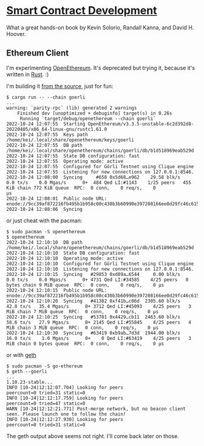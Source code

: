 # [Smart Contract Development]

What a great hands-on book by Kevin Solorio, Randall Kanna,
and David H. Hoover.

## Ethereum Client

I'm experimenting [OpenEthereum].  It's deprecated but trying
it, because it's written in [Rust]. :)

I'm building it [from the source], just for fun:

```
$ cargo run -- --chain goerli
...
warning: `parity-rpc` (lib) generated 2 warnings
    Finished dev [unoptimized + debuginfo] target(s) in 0.26s
     Running `target/debug/openethereum --chain goerli`
2022-10-24 12:07:55  Starting OpenEthereum/v3.3.5-unstable-6c2d392d8-20220405/x86_64-linux-gnu/rustc1.61.0
2022-10-24 12:07:55  Keys path /home/kei/.local/share/openethereum/keys/goerli
2022-10-24 12:07:55  DB path /home/kei/.local/share/openethereum/chains/goerli/db/b1d518969eab529d
2022-10-24 12:07:55  State DB configuration: fast
2022-10-24 12:07:55  Operating mode: active
2022-10-24 12:07:55  Configured for Görli Testnet using Clique engine
2022-10-24 12:07:55  Listening for new connections on 127.0.0.1:8546.
2022-10-24 12:08:00  Syncing     #658 0x5d68…e962    29.58 blk/s    0.0 tx/s    0.0 Mgas/s      0+  484 Qed LI:#1143    1/25 peers   455 KiB chain 772 KiB queue  RPC:  0 conn,    0 req/s,    0
µs
2022-10-24 12:08:01  Public node URL: enode://9cc39af872216fb495b1b958c00c430b3b60990e397208166ee0d29fc46c615034cd6369fd96f89689c94ed4e13fde13a0145153e2a87b821516d2f7fd465b42@172.20.10.5:30303
2022-10-24 12:08:06  Syncing
```

or just cheat with the pacman:

```
$ sudo pacman -S openethereum
$ openethereum
2022-10-24 12:10:10  DB path /home/kei/.local/share/openethereum/chains/goerli/db/b1d518969eab529d
2022-10-24 12:10:10  State DB configuration: fast
2022-10-24 12:10:10  Operating mode: active
2022-10-24 12:10:10  Configured for Görli Testnet using Clique engine
2022-10-24 12:10:10  Listening for new connections on 127.0.0.1:8546.
2022-10-24 12:10:15  Syncing   #29853 0xd89a…6544     0.00 blk/s    0.0 tx/s    0.0 Mgas/s      0+ 4731 Qed LI:#34585    4/25 peers   0 bytes chain 9 MiB queue  RPC:  0 conn,    0 req/s,    0 µs
2022-10-24 12:10:15  Public node URL: enode://9cc39af872216fb495b1b958c00c430b3b60990e397208166ee0d29fc46c615034cd6369fd96f89689c94ed4e13fde13a0145153e2a87b821516d2f7fd465b42@172.20.10.5:30303
2022-10-24 12:10:20  Syncing   #41382 0xf41b…c06d  2305.60 blk/s   42.8 tx/s   35.4 Mgas/s      0+ 3712 Qed LI:#45093    4/25 peers   3 MiB chain 7 MiB queue  RPC:  0 conn,    0 req/s,    0 µs
2022-10-24 12:10:25  Syncing   #53701 0x4429…cb11  2463.60 blk/s   58.6 tx/s   27.9 Mgas/s      0+ 2145 Qed LI:#55845    4/25 peers   4 MiB chain 3 MiB queue  RPC:  0 conn,    0 req/s,    0 µs
2022-10-24 12:10:30  Syncing   #63419 0xb9ab…7d3d  1944.00 blk/s   16.0 tx/s    1.0 Mgas/s      0+    0 Qed LI:#63419    4/25 peers   3 MiB chain 0 bytes queue  RPC:  0 conn,    0 req/s,    0 µs
```

or with [geth]

```
$ sudo pacman -S go-ethereum
$ geth --goerli
...
1.10.23-stable...
INFO [10-24|12:12:07.704] Looking for peers                        peercount=0 tried=31 static=0
INFO [10-24|12:12:17.759] Looking for peers                        peercount=0 tried=47 static=0
WARN [10-24|12:12:21.771] Post-merge network, but no beacon client seen. Please launch one to follow the chain!
INFO [10-24|12:12:27.930] Looking for peers                        peercount=0 tried=31 static=0
```

The geth output above seems not right.  I'll come back later on those.

[smart contract development]: https://www.oreilly.com/library/view/hands-on-smart-contract/9781492045250/
[openethereum]: https://openethereum.github.io/
[from the source]: https://github.com/openethereum/openethereum#32-build-from-source-code-
[rust]: https://www.rust-lang.org
[geth]: https://geth.ethereum.org/
